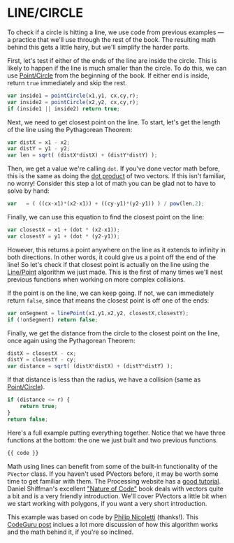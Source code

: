 # LINE/CIRCLE
To check if a circle is hitting a line, we use code from previous examples &mdash; a practice that we'll use through the rest of the book. The resulting math behind this gets a little hairy, but we'll simplify the harder parts.

First, let's test if either of the ends of the line are inside the circle. This is likely to happen if the line is much smaller than the circle. To do this, we can use [Point/Circle](point-circle.php) from the beginning of the book. If either end is inside, return `true` immediately and skip the rest.

```javascript
var inside1 = pointCircle(x1,y1, cx,cy,r);
var inside2 = pointCircle(x2,y2, cx,cy,r);
if (inside1 || inside2) return true;
```

Next, we need to get closest point on the line. To start, let's get the length of the line using the Pythagorean Theorem:

```javascript
var distX = x1 - x2;
var distY = y1 - y2;
var len = sqrt( (distX*distX) + (distY*distY) );
```

Then, we get a value we're calling `dot`. If you've done vector math before, this is the same as doing the [dot product](http://en.wikipedia.org/wiki/Dot_product) of two vectors. If this isn't familiar, no worry! Consider this step a lot of math you can be glad not to have to solve by hand:

```javascript
var   = ( ((cx-x1)*(x2-x1)) + ((cy-y1)*(y2-y1)) ) / pow(len,2);
```

Finally, we can use this equation to find the closest point on the line:

```javascript
var closestX = x1 + (dot * (x2-x1));
var closestY = y1 + (dot * (y2-y1));
```

However, this returns a point anywhere on the line as it extends to infinity in both directions. In other words, it could give us a point off the end of the line! So let's check if that closest point is actually on the line using the [Line/Point](line-point.php) algorithm we just made. This is the first of many times we'll nest previous functions when working on more complex collisions.

If the point is on the line, we can keep going. If not, we can immediately return `false`, since that means the closest point is off one of the ends:

```javascript
var onSegment = linePoint(x1,y1,x2,y2, closestX,closestY);
if (!onSegment) return false;
```

Finally, we get the distance from the circle to the closest point on the line, once again using the Pythagorean Theorem:

```javascript
distX = closestX - cx;
distY = closestY - cy;
var distance = sqrt( (distX*distX) + (distY*distY) );
```

If that distance is less than the radius, we have a collision (same as [Point/Circle](point-circle.php)).

```javascript
if (distance <= r) {
    return true;
}
return false;
```

Here's a full example putting everything together. Notice that we have three functions at the bottom: the one we just built and two previous functions.

```javascript
{{ code }}
```

Math using lines can benefit from some of the built-in functionality of the `PVector` class. If you haven't used PVectors before, it may be worth some time to get familiar with them. The Processing website has a [good tutorial](https://processing.org/tutorials/pvector/). Daniel Shiffman's excellent ["Nature of Code"](http://natureofcode.com/book/) book deals with vectors quite a bit and is a very friendly introduction. We'll cover PVectors a little bit when we start working with polygons, if you want a very short introduction.

This example was based on code by [Philip Nicoletti](http://www.codeguru.com/forum/showthread.php?threadid=194400) (thanks!). This [CodeGuru post](http://www.codeguru.com/forum/showthread.php?threadid=194400) inclues a lot more discussion of how this algorithm works and the math behind it, if you're so inclined.